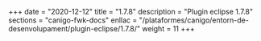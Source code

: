 +++
date        = "2020-12-12"
title       = "1.7.8"
description = "Plugin eclipse 1.7.8"
sections    = "canigo-fwk-docs"
enllac		= "/plataformes/canigo/entorn-de-desenvolupament/plugin-eclipse/1.7.8/"
weight		= 11
+++
